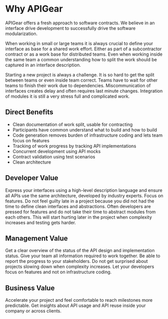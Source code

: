 # Why APIGear

APIGear offers a fresh approach to software contracts. We believe in an interface drive development to successfully drive the software modularization. 

When working in small or large teams it is always crucial to define your interface as base for a shared work effort. Either as part of a subcontractor contract or as a work base for distributed teams. Even when working inside the same team a common understanding how to split the work should be captured in an interface description.

Starting a new project is always a challenge. It is so hard to get the split between teams or even inside team correct. Teams have to wait for other teams to finish their work due to dependencies. Miscommunication of interfaces creates delay and often requires last minute changes. Integration of modules it is still a very stress full and complicated work.

## Direct Benefits

* Clean documentation of work split, usable for contracting
* Participants have common understand what to build and how to build
* Code generation removes burden of infrastructure coding and lets team focus on features
* Tracking of work progress by tracking API implementations
* Concurrent development using API mocks
* Contract validation using test scenarios
* Clean architecture


## Developer Value

Express your interfaces using a high-level description language and ensure all APIs use the same architecture, developed by industry experts. Focus on features. Do not feel guilty late in a project because you did not had the time to define clean interfaces and abstractions. Often developers are pressed for features and do not take their time to abstract modules from each others. This will start hurting later in the project when complexity increases and testing gets harder.


## Management Value

Get a clear overview of the status of the API design and implementation status. Give your team all information required to work together. Be able to report the progress to your stakeholders. Do not get surprised about projects slowing down when complexity increases. Let your developers focus on features and not on infrastructure coding.

## Business Value

Accelerate your project and feel comfortable to reach milestones more predictable. Get insights about API usage and API reuse inside your company or across clients. 